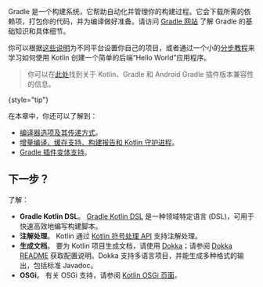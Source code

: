 [//]: # (title: Gradle)

Gradle 是一个构建系统，它帮助自动化并管理你的构建过程。它会下载所需的依赖项，打包你的代码，并为编译做好准备。请访问 [Gradle 网站](https://docs.gradle.org/current/userguide/userguide.html) 了解 Gradle 的基础知识和具体细节。

你可以根据[这些说明](gradle-configure-project.md)为不同平台设置你自己的项目，或者通过一个小的[分步教程](get-started-with-jvm-gradle-project.md)来学习如何使用 Kotlin 创建一个简单的后端“Hello World”应用程序。

> 你可以在[此处](gradle-configure-project.md#apply-the-plugin)找到关于 Kotlin、Gradle 和 Android Gradle 插件版本兼容性的信息。
> 
{style="tip"}

在本章中，你还可以了解到：
* [编译器选项及其传递方式](gradle-compiler-options.md)。
* [增量编译、缓存支持、构建报告和 Kotlin 守护进程](gradle-compilation-and-caches.md)。
* [Gradle 插件变体支持](gradle-plugin-variants.md)。

## 下一步？

了解：
* **Gradle Kotlin DSL**。 [Gradle Kotlin DSL](https://docs.gradle.org/current/userguide/kotlin_dsl.html) 是一种领域特定语言 (DSL)，可用于快速高效地编写构建脚本。
* **注解处理**。 Kotlin 通过 [Kotlin 符号处理 API](ksp-reference.md) 支持注解处理。
* **生成文档**。 要为 Kotlin 项目生成文档，请使用 [Dokka](https://github.com/Kotlin/dokka)；请参阅 [Dokka README](https://github.com/Kotlin/dokka/blob/master/README.md#using-the-gradle-plugin) 获取配置说明。Dokka 支持多语言项目，并能生成多种格式的输出，包括标准 Javadoc。
* **OSGi**。 有关 OSGi 支持，请参阅 [Kotlin OSGi 页面](kotlin-osgi.md)。